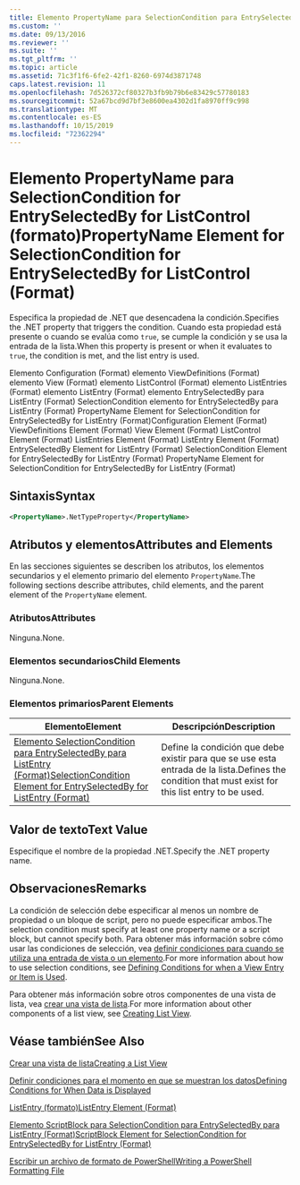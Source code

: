 ```yaml
---
title: Elemento PropertyName para SelectionCondition para EntrySelectedBy para ListControl (Format) | Microsoft Docs
ms.custom: ''
ms.date: 09/13/2016
ms.reviewer: ''
ms.suite: ''
ms.tgt_pltfrm: ''
ms.topic: article
ms.assetid: 71c3f1f6-6fe2-42f1-8260-6974d3871748
caps.latest.revision: 11
ms.openlocfilehash: 7d526372cf80327b3fb9b79b6e83429c57780183
ms.sourcegitcommit: 52a67bcd9d7bf3e8600ea4302d1fa8970ff9c998
ms.translationtype: MT
ms.contentlocale: es-ES
ms.lasthandoff: 10/15/2019
ms.locfileid: "72362294"
---
```

# <a name="propertyname-element-for-selectioncondition-for-entryselectedby-for-listcontrol-format"></a><span data-ttu-id="d7e82-102">Elemento PropertyName para SelectionCondition for EntrySelectedBy for ListControl (formato)</span><span class="sxs-lookup"><span data-stu-id="d7e82-102">PropertyName Element for SelectionCondition for EntrySelectedBy for ListControl (Format)</span></span>

<span data-ttu-id="d7e82-103">Especifica la propiedad de .NET que desencadena la condición.</span><span class="sxs-lookup"><span data-stu-id="d7e82-103">Specifies the .NET property that triggers the condition.</span></span> <span data-ttu-id="d7e82-104">Cuando esta propiedad está presente o cuando se evalúa como `true`, se cumple la condición y se usa la entrada de la lista.</span><span class="sxs-lookup"><span data-stu-id="d7e82-104">When this property is present or when it evaluates to `true`, the condition is met, and the list entry is used.</span></span>

<span data-ttu-id="d7e82-105">Elemento Configuration (Format) elemento ViewDefinitions (Format) elemento View (Format) elemento ListControl (Format) elemento ListEntries (Format) elemento ListEntry (Format) elemento EntrySelectedBy para ListEntry (Format) SelectionCondition elemento for EntrySelectedBy para ListEntry (Format) PropertyName Element for SelectionCondition for EntrySelectedBy for ListEntry (Format)</span><span class="sxs-lookup"><span data-stu-id="d7e82-105">Configuration Element (Format) ViewDefinitions Element (Format) View Element (Format) ListControl Element (Format) ListEntries Element (Format) ListEntry Element (Format) EntrySelectedBy Element for ListEntry (Format) SelectionCondition Element for EntrySelectedBy for ListEntry (Format) PropertyName Element for SelectionCondition for EntrySelectedBy for ListEntry (Format)</span></span>

## <a name="syntax"></a><span data-ttu-id="d7e82-106">Sintaxis</span><span class="sxs-lookup"><span data-stu-id="d7e82-106">Syntax</span></span>

```xml
<PropertyName>.NetTypeProperty</PropertyName>
```

## <a name="attributes-and-elements"></a><span data-ttu-id="d7e82-107">Atributos y elementos</span><span class="sxs-lookup"><span data-stu-id="d7e82-107">Attributes and Elements</span></span>

<span data-ttu-id="d7e82-108">En las secciones siguientes se describen los atributos, los elementos secundarios y el elemento primario del elemento `PropertyName`.</span><span class="sxs-lookup"><span data-stu-id="d7e82-108">The following sections describe attributes, child elements, and the parent element of the `PropertyName` element.</span></span>

### <a name="attributes"></a><span data-ttu-id="d7e82-109">Atributos</span><span class="sxs-lookup"><span data-stu-id="d7e82-109">Attributes</span></span>

<span data-ttu-id="d7e82-110">Ninguna.</span><span class="sxs-lookup"><span data-stu-id="d7e82-110">None.</span></span>

### <a name="child-elements"></a><span data-ttu-id="d7e82-111">Elementos secundarios</span><span class="sxs-lookup"><span data-stu-id="d7e82-111">Child Elements</span></span>

<span data-ttu-id="d7e82-112">Ninguna.</span><span class="sxs-lookup"><span data-stu-id="d7e82-112">None.</span></span>

### <a name="parent-elements"></a><span data-ttu-id="d7e82-113">Elementos primarios</span><span class="sxs-lookup"><span data-stu-id="d7e82-113">Parent Elements</span></span>

|<span data-ttu-id="d7e82-114">Elemento</span><span class="sxs-lookup"><span data-stu-id="d7e82-114">Element</span></span>|<span data-ttu-id="d7e82-115">Descripción</span><span class="sxs-lookup"><span data-stu-id="d7e82-115">Description</span></span>|
|-------------|-----------------|
|[<span data-ttu-id="d7e82-116">Elemento SelectionCondition para EntrySelectedBy para ListEntry (Format)</span><span class="sxs-lookup"><span data-stu-id="d7e82-116">SelectionCondition Element for EntrySelectedBy for ListEntry (Format)</span></span>](./selectioncondition-element-for-entryselectedby-for-listcontrol-format.md)|<span data-ttu-id="d7e82-117">Define la condición que debe existir para que se use esta entrada de la lista.</span><span class="sxs-lookup"><span data-stu-id="d7e82-117">Defines the condition that must exist for this list entry to be used.</span></span>|

## <a name="text-value"></a><span data-ttu-id="d7e82-118">Valor de texto</span><span class="sxs-lookup"><span data-stu-id="d7e82-118">Text Value</span></span>

<span data-ttu-id="d7e82-119">Especifique el nombre de la propiedad .NET.</span><span class="sxs-lookup"><span data-stu-id="d7e82-119">Specify the .NET property name.</span></span>

## <a name="remarks"></a><span data-ttu-id="d7e82-120">Observaciones</span><span class="sxs-lookup"><span data-stu-id="d7e82-120">Remarks</span></span>

<span data-ttu-id="d7e82-121">La condición de selección debe especificar al menos un nombre de propiedad o un bloque de script, pero no puede especificar ambos.</span><span class="sxs-lookup"><span data-stu-id="d7e82-121">The selection condition must specify at least one property name or a script block, but cannot specify both.</span></span> <span data-ttu-id="d7e82-122">Para obtener más información sobre cómo usar las condiciones de selección, vea [definir condiciones para cuando se utiliza una entrada de vista o un elemento](./defining-conditions-for-displaying-data.md).</span><span class="sxs-lookup"><span data-stu-id="d7e82-122">For more information about how to use selection conditions, see [Defining Conditions for when a View Entry or Item is Used](./defining-conditions-for-displaying-data.md).</span></span>

<span data-ttu-id="d7e82-123">Para obtener más información sobre otros componentes de una vista de lista, vea [crear una vista de lista](./creating-a-list-view.md).</span><span class="sxs-lookup"><span data-stu-id="d7e82-123">For more information about other components of a list view, see [Creating List View](./creating-a-list-view.md).</span></span>

## <a name="see-also"></a><span data-ttu-id="d7e82-124">Véase también</span><span class="sxs-lookup"><span data-stu-id="d7e82-124">See Also</span></span>

[<span data-ttu-id="d7e82-125">Crear una vista de lista</span><span class="sxs-lookup"><span data-stu-id="d7e82-125">Creating a List View</span></span>](./creating-a-list-view.md)

[<span data-ttu-id="d7e82-126">Definir condiciones para el momento en que se muestran los datos</span><span class="sxs-lookup"><span data-stu-id="d7e82-126">Defining Conditions for When Data is Displayed</span></span>](./defining-conditions-for-displaying-data.md)

[<span data-ttu-id="d7e82-127">ListEntry (formato)</span><span class="sxs-lookup"><span data-stu-id="d7e82-127">ListEntry Element (Format)</span></span>](./listentry-element-for-listcontrol-format.md)

[<span data-ttu-id="d7e82-128">Elemento ScriptBlock para SelectionCondition para EntrySelectedBy para ListEntry (Format)</span><span class="sxs-lookup"><span data-stu-id="d7e82-128">ScriptBlock Element for SelectionCondition for EntrySelectedBy for ListEntry (Format)</span></span>](./scriptblock-element-for-selectioncondition-for-entryselectedby-for-listcontrol-format.md)

[<span data-ttu-id="d7e82-129">Escribir un archivo de formato de PowerShell</span><span class="sxs-lookup"><span data-stu-id="d7e82-129">Writing a PowerShell Formatting File</span></span>](./writing-a-powershell-formatting-file.md)

